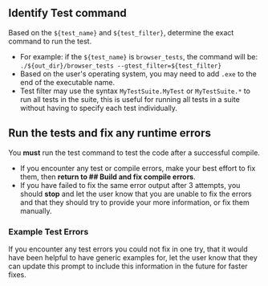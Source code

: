 ## Identify Test command
Based on the `${test_name}` and `${test_filter}`, determine the exact command
to run the test.
- For example: if the `${test_name}` is `browser_tests`, the command will be:
  `./${out_dir}/browser_tests --gtest_filter=${test_filter}`
- Based on the user's operating system, you may need to add `.exe` to the end of
  the executable name.
- Test filter may use the syntax `MyTestSuite.MyTest` or `MyTestSuite.*` to run
  all tests in the suite, this is useful for running all tests in a suite
  without having to specify each test individually.

## Run the tests and fix any runtime errors
You **must** run the test command to test the code after a successful compile.
- If you encounter any test or compile errors, make your best effort to fix
  them, then **return to ## Build and fix compile errors**.
- If you have failed to fix the same error output after 3 attempts, you should
  **stop** and let the user know that you are unable to fix the errors and that
  they should try to provide your more information, or fix them manually.

### Example Test Errors
If you encounter any test errors you could not fix in one try, that it would
have been helpful to have generic examples for, let the user know that
they can update this prompt to include this information in the future for faster
fixes.
